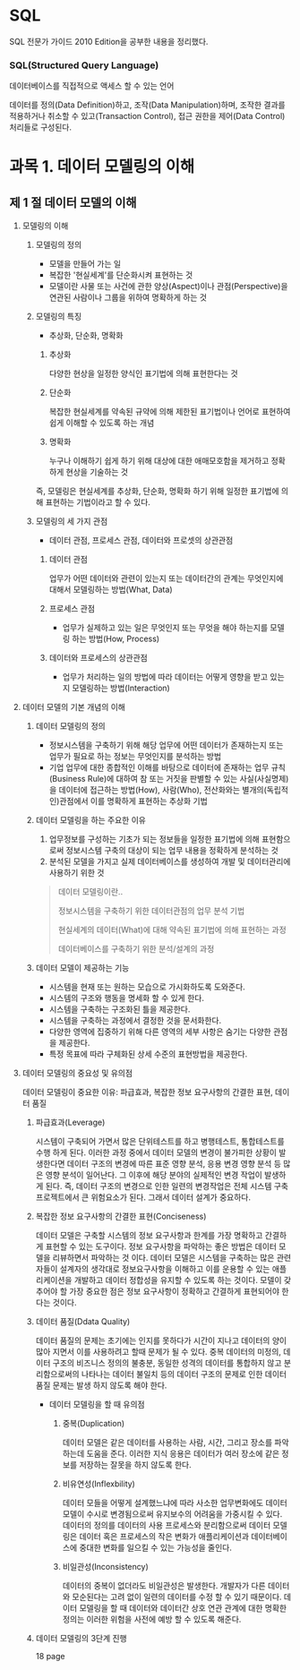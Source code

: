 # SQL

SQL 전문가 가이드 2010 Edition을 공부한 내용을 정리했다.



### SQL(Structured Query Language)

데이터베이스를 직접적으로 액세스 할 수 있는 언어

데이터를 정의(Data Definition)하고, 조작(Data Manipulation)하며, 조작한 결과를 적용하거나 취소할 수 있고(Transaction Control), 접근 권한을 제어(Data Control) 처리들로 구성된다.



# 과목 1. 데이터 모델링의 이해

## 제 1 절 데이터 모델의 이해

1. 모델링의 이해

   1. 모델링의 정의

      - 모델을 만들어 가는 일
      - 복잡한 '현실세계'를 단순화시켜 표현하는 것
      - 모델이란 사물 또는 사건에 관한 양상(Aspect)이나 관점(Perspective)을 연관된 사람이나 그룹을 위하여 명확하게 하는 것

      

   2. 모델링의 특징

      - 추상화, 단순화, 명확화

      1. 추상화

         다양한 현상을 일정한 양식인 표기법에 의해 표현한다는 것

      2. 단순화

         복잡한 현실세계를 약속된 규약에 의해 제한된 표기법이나 언어로 표현하여 쉽게 이해할 수 있도록 하는 개념

      3. 명확화

         누구나 이해하기 쉽게 하기 위해 대상에 대한 애매모호함을 제거하고 정확하게 현상을 기술하는 것

      즉, 모델링은 현실세계를 추상화, 단순화, 명확화 하기 위해 일정한 표기법에 의해 표현하는 기법이라고 할 수 있다.

      

   3. 모델링의 세 가지 관점

      - 데이터 관점, 프로세스 관점, 데이터와 프로셋의 상관관점

      1. 데이터 관점

         업무가 어떤 데이터와 관련이 있는지 또는 데이터간의 관계는 무엇인지에 대해서 모델링하는 방법(What, Data)

      2. 프로세스 관점

         - 업무가 실제하고 있는 일은 무엇인지 또는 무엇을 해야 하는지를 모델링 하는 방법(How, Process)

      3. 데이터와 프로세스의 상관관점

         - 업무가 처리하는 일의 방법에 따라 데이터는 어떻게 영향을 받고 있는지 모델링하는 방법(Interaction)

         

2. 데이터 모델의 기본 개념의 이해

   1. 데이터 모델링의 정의

      - 정보시스템을 구축하기 위해 해당 업무에 어떤 데이터가 존재하는지 또는 업무가 필요로 하는 정보는 무엇인지를 분석하는 방법
      - 기업 업무에 대한 종합적인 이해를 바탕으로 데이터에 존재하는 업무 규칙(Business Rule)에 대하여 참 또는 거짓을 판별할 수 있는 사실(사실명제)을 데이터에 접근하는 방법(How), 사람(Who), 전산화와는 별개의(독립적인)관점에서 이를 명확하게 표현하는 추상화 기법

   2. 데이터 모델링을 하는 주요한 이유

      1. 업무정보를 구성하는 기초가 되는 정보들을 일정한 표기법에 의해 표현함으로써 정보시스템 구축의 대상이 되는 업무 내용을 정확하게 분석하는 것
      2. 분석된 모델을 가지고 실제 데이터베이스를 생성하여 개발 및 데이터관리에 사용하기 위한 것

      

      

      

      >데이터 모델링이란..
      >
      >정보시스템을 구축하기 위한 데이터관점의 업무 분석 기법
      >
      >현실세계의 데이터(What)에 대해 약속된 표기법에 의해 표현하는 과정
      >
      >데이터베이스를 구축하기 위한 분석/설계의 과정

      

   3. 데이터 모델이 제공하는 기능

      - 시스템을 현재 또는 원하는 모습으로 가시화하도록 도와준다.
      - 시스템의 구조와 행동을 명세화 할 수 있게 한다.
      - 시스템을 구축하는 구조화된 틀을 제공한다.
      - 시스템을 구축하는 과정에서 결정한 것을 문서화한다.
      - 다양한 영역에 집중하기 위해 다른 영역의 세부 사항은 숨기는 다양한 관점을 제공한다.
      - 특정 목표에 따라 구체화된 상세 수준의 표현방법을 제공한다.

      

3. 데이터 모델링의 중요성 및 유의점

   데이터 모델링이 중요한 이유: 파급효과, 복잡한 정보 요구사항의 간결한 표현, 데이터 품질

   

   1. 파급효과(Leverage)

      시스템이 구축되어 가면서 많은 단위테스트를 하고 병행테스트, 통합테스트를 수행 하게 된다. 이러한 과정 중에서 데이터 모델의 변경이 불가피한 상황이 발생한다면 데이터 구조의 변경에 따른 표준 영향 분석, 응용 변경 영향 분석 등 많은 영향 분석이 일어난다. 그 이후에 해당 분야의 실제적인 변경 작업이 발생하게 된다. 즉, 데이터 구조의 변경으로 인한 일련의 변경작업은 전체 시스템 구축  프로젝트에서 큰 위험요소가 된다. 그래서  데이터 설계가 중요하다.

   2. 복잡한 정보 요구사항의 간결한 표현(Conciseness)

      데이터 모델은 구축할 시스템의 정보 요구사항과 한계를 가장 명확하고 간결하게 표현할 수 있는 도구이다. 정보 요구사항을 파악하는 좋은 방법은 데이터 모델을 리뷰하면서 파악하는 것 이다. 데이터 모델은 시스템을 구축하는 많은 관련자들이 설계자의 생각대로 정보요구사항을 이해하고 이를 운용할 수 있는 애플리케이션을 개발하고 데이터 정합성을 유지할 수 있도록 하는 것이다. 모델이 갖추어야 할 가장 중요한 점은 정보 요구사항이 정확하고 간결하게 표현되어야 한다는 것이다.

   3. 데이터 품질(Ddata Quality)

      데이터 품질의 문제는 초기에는 인지를 못하다가 시간이 지나고 데이터의 양이 많아 지면서 이를 사용하려고 할때 문제가 될 수 있다. 중복 데이터의 미정의, 데이터 구조의 비즈니스 정의의 불충분, 동일한 성격의 데이터를 통합하지 않고 분리함으로써의 나타나는 데이터 불일치 등의 데이터 구조의 문제로 인한 데이터 품질 문제는 발생 하지 않도록 해야 한다.

      

      - 데이터 모델링을 할 때 유의점

        1. 중복(Duplication)

           데이터 모델은 같은 데이터를 사용하는 사람, 시간, 그리고 장소를 파악하는데 도움을 준다. 이러한 지식 응용은 데이터가 여러 장소에 같은 정보를 저장하는 잘못을 하지 않도록 한다. 

        2. 비유연성(Inflexbility)

           데이터 모들을 어떻게 설계했느냐에 따라 사소한 업무변화에도 데이터 모델이 수시로 변경됨으로써 유지보수의 어려움을 가중시킬 수 있다. 데이터의 정의를 데이터의 사용 프로세스와 분리함으로써 데이터 모델링은 데이터 혹은 프로세스의 작은 변화가 애플리케이션과 데이터베이스에 중대한 변화를 일으킬 수 있는 가능성을 줄인다.

        3. 비일관성(Inconsistency)

           데이터의 중복이 없더라도 비일관성은 발생한다. 개발자가 다른 데이터와 모순된다는 고려 없이 일련의 데이터를 수정 할 수 있기 때문이다. 데이터 모델링을 할 때 데이터와 데이터간 상호 연관 관계에 대한 명확한 정의는 이러한 위험을 사전에 예방 할 수 있도록 해준다.

   4. 데이터 모델링의 3단계 진행

      18 page